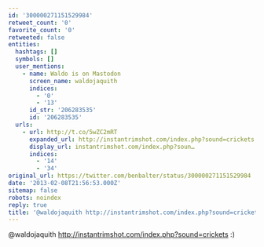 ```yaml
---
id: '300000271151529984'
retweet_count: '0'
favorite_count: '0'
retweeted: false
entities:
  hashtags: []
  symbols: []
  user_mentions:
    - name: Waldo is on Mastodon
      screen_name: waldojaquith
      indices:
        - '0'
        - '13'
      id_str: '206283535'
      id: '206283535'
  urls:
    - url: http://t.co/5wZC2mRT
      expanded_url: http://instantrimshot.com/index.php?sound=crickets
      display_url: instantrimshot.com/index.php?soun…
      indices:
        - '14'
        - '34'
original_url: https://twitter.com/benbalter/status/300000271151529984
date: '2013-02-08T21:56:53.000Z'
sitemap: false
robots: noindex
reply: true
title: '@waldojaquith http://instantrimshot.com/index.php?sound=crickets :)'
---
```


@waldojaquith http://instantrimshot.com/index.php?sound=crickets :)